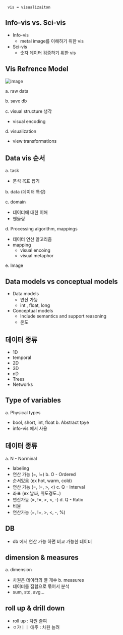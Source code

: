 ` vis = visualizaiton`

## Info-vis vs. Sci-vis
- Info-vis
  - metal image를 이해하기 위한 vis
- Sci-vis
  - 숫자 데이터 검증하기 위한 vis

## Vis Refrence Model
![image](https://user-images.githubusercontent.com/46439995/70807927-e8ef0300-1e01-11ea-919e-b14eaf3dbfd9.png)

a. raw data

b. save db

c. visual structure 생각
  + visual encoding
  
d. visualization
  + view transformations
  
## Data vis 순서
a. task
  - 분석 목표 잡기
 
b. data (데이터 특성)

c. domain
  - 데이터에 대한 이해
  - 핸들링

d. Processing algorithm, mappings
  - 데이터 연산 알고리즘
  - mapping
    + visual encoing
    + visual metaphor

e. Image

## Data models vs conceptual models
- Data models
  + 연산 가능
  + int , float, long
- Conceptual models
  + Include semantics and support reasoning
  + 온도
  
## 데이터 종류
- 1D
- temporal
- 2D
- 3D
- nD
- Trees
- Networks

## Type of variables
a. Physical types
  - bool, short, int, float
b. Abstract tpye
  - info-vis 에서 사용

## 데이터 종류
a. N - Norminal
  - labeling 
  - 연산 가능 (=, !=)
b. O - Ordered 
  - 순서있음 (ex hot, warm, cold)
  - 연산 가능 (=, !=, >, <)
c. Q - Interval
  - 좌표 (ex 날짜, 위도경도..)
  - 연산가능 (=, !=, >, <, -)
d. Q - Ratio
  - 비율
  - 연산가능 (=, !=, >, <, -, %)
  
## DB
- db 에서 연산 가능 하면 비교 가능한 데이터

## dimension & measures
a. dimension
  - 차원은 데이터의 열 개수
b. measures
  - 데이터를 집합으로 묶어서 분석
  - sum, std, avg...
  
## roll up & drill down
- roll up : 차원 줄여
- ㅇ갸ㅣㅣ 애주 : 차원 늘려
